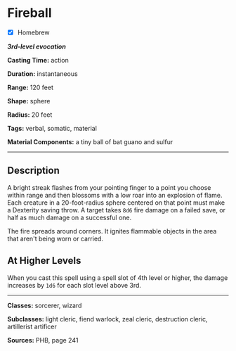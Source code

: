 # Fireball

- [x] Homebrew

***3rd-level evocation***

**Casting Time:** action

**Duration:** instantaneous

**Range:** 120 feet

**Shape:** sphere

**Radius:** 20 feet

**Tags:** verbal, somatic, material

**Material Components:** a tiny ball of bat guano and sulfur

---

## Description
A bright streak flashes from your pointing finger to a point you choose within range and then blossoms with a low roar into an explosion of flame. Each creature in a 20-foot-radius sphere centered on that point must make a Dexterity saving throw. A target takes `8d6` fire damage on a failed save, or half as much damage on a successful one.

The fire spreads around corners. It ignites flammable objects in the area that aren't being worn or carried.

## At Higher Levels
When you cast this spell using a spell slot of 4th level or higher, the damage increases by `1d6` for each slot level above 3rd.

---

**Classes:** sorcerer, wizard

**Subclasses:** light cleric, fiend warlock, zeal cleric, destruction cleric, artillerist artificer

**Sources:** PHB, page 241
